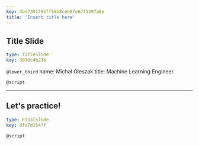 ```yaml
---
key: 4bd7391785ff50b8ceb87e67f1397a6e
title: 'Insert title here'
---
```


## Title Slide

```yaml
type: TitleSlide
key: 3970c4b236
```

`@lower_third`
name: Michał Oleszak
title: Machine Learning Engineer

`@script`


---

## Let's practice!

```yaml
type: FinalSlide
key: dfa7d1547f
```

`@script`

